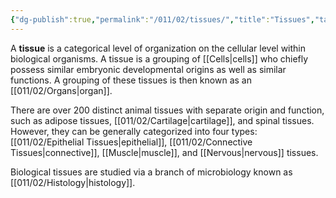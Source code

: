 ```yaml
---
{"dg-publish":true,"permalink":"/011/02/tissues/","title":"Tissues","tags":["BIOL422"]}
---
```


A **tissue** is a categorical level of organization on the cellular level within biological organisms. A tissue is a grouping of [[Cells\|cells]] who chiefly possess similar embryonic developmental origins as well as similar functions. A grouping of these tissues is then known as an [[011/02/Organs\|organ]].

There are over 200 distinct animal tissues with separate origin and function, such as adipose tissues, [[011/02/Cartilage\|cartilage]], and spinal tissues. However, they can be generally categorized into four types: [[011/02/Epithelial Tissues\|epithelial]], [[011/02/Connective Tissues\|connective]], [[Muscle\|muscle]], and [[Nervous\|nervous]] tissues.

Biological tissues are studied via a branch of microbiology known as [[011/02/Histology\|histology]].